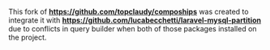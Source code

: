 This fork of **https://github.com/topclaudy/compoships** was created to integrate it with **https://github.com/lucabecchetti/laravel-mysql-partition** due to conflicts in query builder when both of those packages installed on the project.
